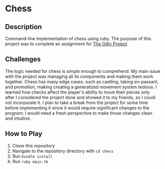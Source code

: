 # Chess
## Description
Command-line implementation of chess using ruby. The purpose of this project was to complete an assignment for [The Odin Project](https://www.theodinproject.com/)

## Challenges
The logic needed for chess is simple enough to comprehend. My main issue with the project was managing all its components and making them work together.
Chess has many edge cases, such as castling, taking en-passant, and promotion, making creating a generalized movement system tedious. 
I learned how checks affect the player's ability to move their pieces only after I considered the project done and showed it to my friends, so I could not incorporate it.
I plan to take a break from the project for some time before implementing it since it would require significant changes to the program; I would need a fresh perspective to make those
changes clean and intuitive.

## How to Play
1. Clone this repository
2. Navigate to the repository directory with `cd chess`
3. Run `bundle install`
4. Run `ruby main.rb`
